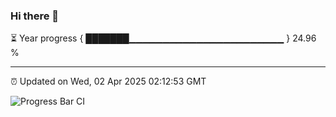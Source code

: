 ### Hi there 👋

⏳ Year progress { ███████▁▁▁▁▁▁▁▁▁▁▁▁▁▁▁▁▁▁▁▁▁▁▁ } 24.96 %

---

⏰ Updated on Wed, 02 Apr 2025 02:12:53 GMT

![Progress Bar CI](https://github.com/IshwaranRudhara/GIT-ACTION/workflows/Progress%20Bar%20CI/badge.svg)
